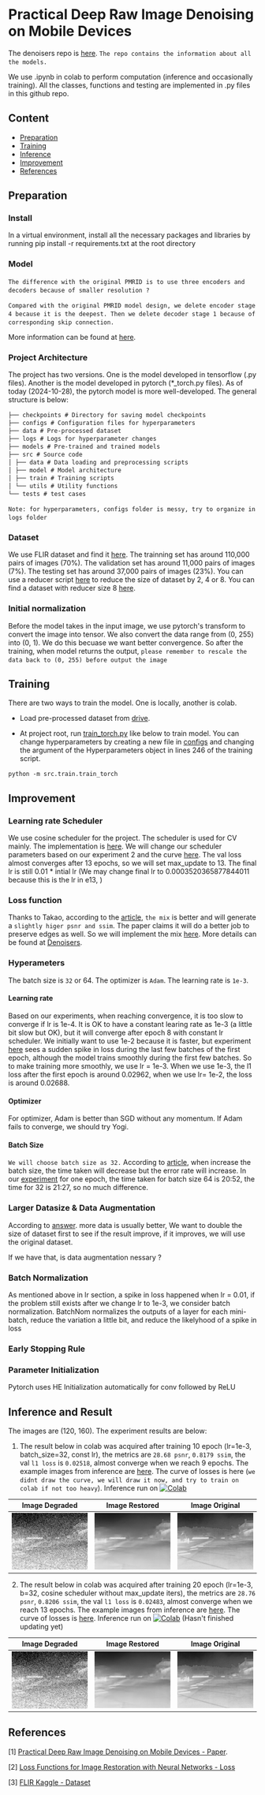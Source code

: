 # Practical Deep Raw Image Denoising on Mobile Devices
The denoisers repo is [here](https://github.com/MeridianInnovation/Denoisers/blob/main/README.md). `The repo contains the information about all the models.`

We use .ipynb in colab to perform computation (inference and occasionally training). All the classes, functions and testing are implemented in .py files in this github repo.

## Content
  - [Preparation](#preparation)
  - [Training](#training)
  - [Inference](#inference-and-result)
  - [Improvement](#improvement)
  - [References](#references)

## Preparation
### Install
In a virtual environment, install all the necessary packages and libraries by running pip install -r requirements.txt at the root directory

### Model
`The difference with the original PMRID is to use three encoders and decoders because of smaller resolution ?`

`Compared with the original PMRID model design, we delete encoder stage 4 because it is the deepest. Then we delete decoder stage 1 because of corresponding skip connection.` 

More information can be found at [here](https://github.com/MeridianInnovation/Denoisers).

### Project Architecture
The project has two versions. One is the model developed in tensorflow (.py files). Another is the model developed in pytorch (*_torch.py files). As of today (2024-10-28), the pytorch model is more well-developed. The general structure is below:

```
├── checkpoints # Directory for saving model checkpoints
├── configs # Configuration files for hyperparameters
├── data # Pre-processed dataset
├── logs # Logs for hyperparameter changes
├── models # Pre-trained and trained models
├── src # Source code
│ ├── data # Data loading and preprocessing scripts
│ ├── model # Model architecture
│ ├── train # Training scripts
│ └── utils # Utility functions
└── tests # test cases
```

`Note: for hyperparameters, configs folder is messy, try to organize in logs folder`


### Dataset
We use FLIR dataset and find it [here](https://drive.google.com/file/d/1XFL-vH2puregx8_ApuYVxDrQLzHE9RTQ/view?usp=drive_link). The trainning set has around 110,000 pairs of images (70%). The validation set has around 11,000 pairs of images (7%). The testing set has around 37,000 pairs of images (23%). You can use a reducer script [here](https://github.com/danielliu-meridian/image-processing/blob/main/scripts/image_dataset_reducer.py) to reduce the size of dataset by 2, 4 or 8. You can find a dataset with reducer size 8 [here](https://drive.google.com/file/d/1kWvuOn_u4gQKIUjpKU4fzdPZWWEntJzH/view?usp=sharing).

### Initial normalization
Before the model takes in the input image, we use pytorch's transform to convert the image into tensor. We also convert the data range from (0, 255) into (0, 1). We do this becuase we want better convergence. So after the training, when model returns the output, `please remember to rescale the data back to (0, 255) before output the image`

## Training
There are two ways to train the model. One is locally, another is colab.

- Load pre-processed dataset from [drive](https://drive.google.com/file/d/1kWvuOn_u4gQKIUjpKU4fzdPZWWEntJzH/view).

- At project root, run [train_torch.py](/src/train/train_torch.py) like below to train model. You can change hyperparameters by creating a new file in [configs](/configs/) and changing the argument of the Hyperparameters object in lines 246 of the training script.
```
python -m src.train.train_torch
```

## Improvement

### Learning rate Scheduler
We use cosine scheduler for the project. The scheduler is used for CV mainly. The implementation is [here](src/utils/scheduler_torch.py). We will change our scheduler parameters based on our experiment 2 and the curve [here](images/losses_curves/batch_size_32_lr_0.001_cosine_lr.png). The val loss almost converges after 13 epochs, so we will set max_update to 13. The final lr is still 0.01 * intial lr (We may change final lr to 0.0003520365877844011 because this is the lr in e13, )

### Loss function
Thanks to Takao, according to the [article](https://research.nvidia.com/sites/default/files/pubs/2017-03_Loss-Functions-for/NN_ImgProc.pdf), `the mix` is better and will generate a `slightly higer psnr and ssim`. The paper claims it will do a better job to preserve edges as well. So we will implement the mix [here](). More details can be found at [Denoisers](https://github.com/MeridianInnovation/Denoisers).

### Hyperameters
The batch size is `32` or 64. The optimizer is `Adam`. The learning rate is `1e-3`.

#### Learning rate
Based on our experiments, when reaching convergence, it is too slow to converge if lr is 1e-4. It is OK to have a constant learing rate as 1e-3 (a little bit slow but OK), but it will converge after epoch 8 with constant lr scheduler. We initially want to use 1e-2 because it is faster, but experiment [here](images/faild_experiments/faild_lr_0.01_batch_size_32_loss_spike.png) sees a sudden spike in loss during the last few batches of the first epoch, although the model trains smoothly during the first few batches.
So to make training more smoothly, we use lr = 1e-3. When we use 1e-3, the l1 loss after the first epoch is around 0.02962, when we use lr= 1e-2, the loss is around 0.02688.

#### Optimizer
For optimizer, Adam is better than SGD without any momentum. If Adam fails to converge, we should try Yogi.

#### Batch Size
 `We will choose batch size as 32.` According to [article](https://wandb.ai/ayush-thakur/dl-question-bank/reports/What-s-the-Optimal-Batch-Size-to-Train-a-Neural-Network---VmlldzoyMDkyNDU), when increase the batch size, the time taken will decrease but the error rate will increase. In our [experiment](images/batch_size_experiment/) for one epoch, the time taken for batch size 64 is 20:52, the time for 32 is 21:27, so no much difference.

### Larger Datasize & Data Augmentation
According to [answer](https://stats.stackexchange.com/questions/31249/what-impact-does-increasing-the-training-data-have-on-the-overall-system-accurac). more data is usually better, We want to double the size of dataset first to see if the result improve, if it improves, we will use the original dataset.

If we have that, is data augmentation nessary ? 

### Batch Normalization
As mentioned above in lr section, a spike in loss happened when lr = 0.01, if the problem still exists after we change lr to 1e-3, we consider batch normalization. BatchNom normalizes the outputs of a layer for each mini-batch, reduce the variation a little bit, and reduce the likelyhood of a spike in loss

### Early Stopping Rule

### Parameter Initialization
Pytorch uses HE Initialization automatically for conv followed by ReLU

## Inference and Result
The images are (120, 160). The experiment results are below:

1. The result below in colab was acquired after training 10 epoch (lr=1e-3, batch_size=32, const lr), the metrics are `28.68 psnr`, `0.8179 ssim`, the val `l1 loss` is `0.02518`, almost converge when we reach 9 epochs. The example images from inference are [here](images/model_2024-10-29). The curve of losses is here (`we didnt draw the curve, we will draw it now, and try to train on colab if not too heavy`). Inference run on [![Colab](https://colab.research.google.com/assets/colab-badge.svg)](https://colab.research.google.com/drive/1MJnoV_RLyxyodpH9mvuWu7paNOIbbbd9?usp=sharing)

| **Image Degraded** | **Image Restored** | **Image Original** |
|:-----------:|:-----------:|:-----------:|
| ![Image Degraded](images/model_2024-10-29/flir_noisy_image_example_degraded.png) | ![Image Restored](images/model_2024-10-29/flir_noisy_image_example_restored.png) | ![Image Original](images/model_2024-10-29/flir_noisy_image_example_original.png) |

2. The result below in colab was acquired after training 20 epoch (lr=1e-3, b=32, cosine scheduler without max_update iters), the metrics are `28.76 psnr`, `0.8206 ssim`, the val `l1 loss` is `0.02483`, almost converge when we reach 13 epochs. The example images from inference are [here](images/model_2024-10-29). The curve of losses is [here](images/losses_curves/batch_size_32_lr_0.001_cosine_lr.png). Inference run on [![Colab](https://colab.research.google.com/assets/colab-badge.svg)](https://colab.research.google.com/drive/1gkd4dcO-OAi05k8sttePvRzh_cILM1wV?usp=sharing) (Hasn't finished updating yet)

| **Image Degraded** | **Image Restored** | **Image Original** |
|:-----------:|:-----------:|:-----------:|
| ![Image Degraded](images/model_2024-10-29/flir_noisy_image_example_degraded.png) | ![Image Restored](images/model_2024-10-29/flir_noisy_image_example_restored.png) | ![Image Original](images/model_2024-10-29/flir_noisy_image_example_original.png) |

## References
[1] [Practical Deep Raw Image Denoising on Mobile Devices - Paper](https://www.ecva.net/papers/eccv_2020/papers_ECCV/papers/123510001.pdf).

[2] [Loss Functions for Image Restoration with Neural Networks - Loss](https://research.nvidia.com/sites/default/files/pubs/2017-03_Loss-Functions-for/NN_ImgProc.pdf)

[3] [FLIR Kaggle - Dataset](https://www.kaggle.com/datasets/deepnewbie/flir-thermal-images-dataset)
